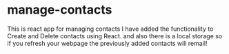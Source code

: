 # manage-contacts
This is react app for managing contacts
I have added the functionality to Create and Delete contacts using React. and also there is a local storage so if you refresh your webpage the previously added contacts will remail!
